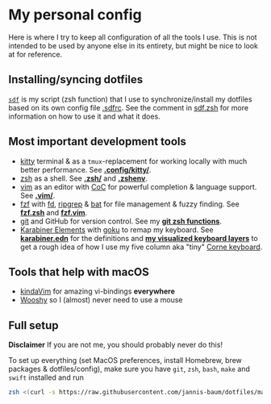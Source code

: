 # My personal config

Here is where I try to keep all configuration of all the tools I use. This is
not intended to be used by anyone else in its entirety, but might be nice to
look at for reference.

## Installing/syncing dotfiles

[`sdf`](.zsh/scripts/sdf.zsh) is my script (zsh function) that I use to
synchronize/install my dotfiles based on its own config file [.sdfrc](.sdfrc).
See the comment in [sdf.zsh](.zsh/scripts/sdf.zsh) for more information on how
to use it and what it does.

## Most important development tools

- [kitty](https://sw.kovidgoyal.net/kitty/) terminal & as a `tmux`-replacement
  for working locally with much better performance. See
    **[.config/kitty/](.config/kitty)**.
- [zsh](https://www.zsh.org) as a shell. See **[.zsh/](.zsh)** and
  **[.zshenv](.zshenv)**.
- [vim](https://www.vim.org) as an editor with
  [CoC](https://github.com/neoclide/coc.nvim) for powerful completion & language
  support. See **[.vim/](.vim)**.
- [fzf](https://github.com/junegunn/fzf) with
  [fd](https://github.com/sharkdp/fd),
  [ripgrep](https://github.com/BurntSushi/ripgrep) &
  [bat](https://github.com/sharkdp/bat) for file management & fuzzy finding. See
  **[fzf.zsh](.zsh/scripts/fzf.zsh)** and
  **[fzf.vim](.vim/after/plugin/fzf.vim)**.
- [git](https://git-scm.com) and GitHub for version control. See my **[git zsh
  functions](https://github.com/jannis-baum/git.zsh-dotfiles.git)**.
- [Karabiner Elements](https://karabiner-elements.pqrs.org) with
  [goku](https://github.com/yqrashawn/GokuRakuJoudo) to remap my keyboard. See
  **[karabiner.edn](.config/karabiner.edn)** for the definitions and **[my
  visualized keyboard layers](docs.nosync/keyboard-layers.md)** to get a rough
  idea of how I use my five column aka "tiny" [Corne
  keyboard](https://github.com/foostan/crkbd).

## Tools that help with macOS

- [kindaVim](https://kindavim.app) for amazing vi-bindings **everywhere**
- [Wooshy](https://wooshy.app) so I (almost) never need to use a mouse

## Full setup

**Disclaimer** If you are not me, you should probably never do this!

To set up everything (set MacOS preferences, install Homebrew, brew packages &
dotfiles/config), make sure you have `git`, `zsh`, `bash`, `make` and `swift`
installed and run

```zsh
zsh <(curl -s https://raw.githubusercontent.com/jannis-baum/dotfiles/main/setup.nosync/full-setup.sh)
```
